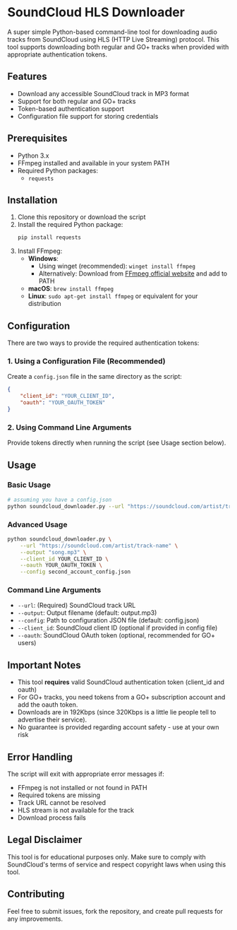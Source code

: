 # SoundCloud HLS Downloader

A super simple Python-based command-line tool for downloading audio tracks from SoundCloud using HLS (HTTP Live Streaming) protocol. This tool supports downloading both regular and GO+ tracks when provided with appropriate authentication tokens.

## Features

- Download any accessible SoundCloud track in MP3 format
- Support for both regular and GO+ tracks
- Token-based authentication support
- Configuration file support for storing credentials

## Prerequisites

- Python 3.x
- FFmpeg installed and available in your system PATH
- Required Python packages:
  - `requests`

## Installation

1. Clone this repository or download the script
2. Install the required Python package:
   ```bash
   pip install requests
   ```
3. Install FFmpeg:
   - **Windows**: 
     - Using winget (recommended): `winget install ffmpeg`
     - Alternatively: Download from [FFmpeg official website](https://ffmpeg.org/download.html) and add to PATH
   - **macOS**: `brew install ffmpeg`
   - **Linux**: `sudo apt-get install ffmpeg` or equivalent for your distribution

## Configuration

There are two ways to provide the required authentication tokens:

### 1. Using a Configuration File (Recommended)

Create a `config.json` file in the same directory as the script:

```json
{
	"client_id": "YOUR_CLIENT_ID",
	"oauth": "YOUR_OAUTH_TOKEN"
}
```

### 2. Using Command Line Arguments

Provide tokens directly when running the script (see Usage section below).

## Usage

### Basic Usage

```bash
# assuming you have a config.json
python soundcloud_downloader.py --url "https://soundcloud.com/artist/track-name" --output "song.mp3"
```

### Advanced Usage

```bash
python soundcloud_downloader.py \
    --url "https://soundcloud.com/artist/track-name" \
    --output "song.mp3" \
    --client_id YOUR_CLIENT_ID \
    --oauth YOUR_OAUTH_TOKEN \
    --config second_account_config.json
```

### Command Line Arguments

- `--url`: (Required) SoundCloud track URL
- `--output`: Output filename (default: output.mp3)
- `--config`: Path to configuration JSON file (default: config.json)
- `--client_id`: SoundCloud client ID (optional if provided in config file)
- `--oauth`: SoundCloud OAuth token (optional, recommended for GO+ users)

## Important Notes

- This tool **requires** valid SoundCloud authentication token (client_id and oauth)
- For GO+ tracks, you need tokens from a GO+ subscription account and add the oauth token.
- Downloads are in 192Kbps (since 320Kbps is a little lie people tell to advertise their service).
- No guarantee is provided regarding account safety - use at your own risk

## Error Handling

The script will exit with appropriate error messages if:

- FFmpeg is not installed or not found in PATH
- Required tokens are missing
- Track URL cannot be resolved
- HLS stream is not available for the track
- Download process fails

## Legal Disclaimer

This tool is for educational purposes only. Make sure to comply with SoundCloud's terms of service and respect copyright laws when using this tool.

## Contributing

Feel free to submit issues, fork the repository, and create pull requests for any improvements.
